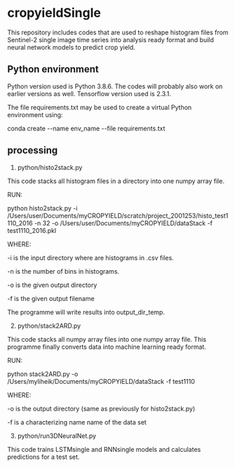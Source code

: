# cropyieldSingle

This repository includes codes that are used to reshape histogram files from Sentinel-2 single image time series into analysis ready format and 
build neural network models to predict crop yield.

## Python environment

Python version used is Python 3.8.6. The codes will probably also work on earlier versions as well. Tensorflow version used is 2.3.1.

The file requirements.txt may be used to create a virtual Python environment using:

conda create --name env_name --file requirements.txt

## processing

1. python/histo2stack.py

This code stacks all histogram files in a directory into one numpy array file.

RUN:

python histo2stack.py -i /Users/user/Documents/myCROPYIELD/scratch/project_2001253/histo_test1110_2016 -n 32 -o /Users/user/Documents/myCROPYIELD/dataStack -f test1110_2016.pkl 

WHERE:

-i is the input directory where are histograms in .csv files.

-n is the number of bins in histograms.

-o is the given output directory

-f is the given output filename

The programme will write results into output_dir_temp.

2. python/stack2ARD.py

This code stacks all numpy array files into one numpy array file. This programme finally converts data into machine learning ready format.

RUN:

python stack2ARD.py -o /Users/myliheik/Documents/myCROPYIELD/dataStack -f test1110 

WHERE:

-o is the output directory (same as previously for histo2stack.py)

-f is a characterizing name name of the data set

3. python/run3DNeuralNet.py

This code trains LSTMsingle and RNNsingle models and calculates predictions for a test set.
